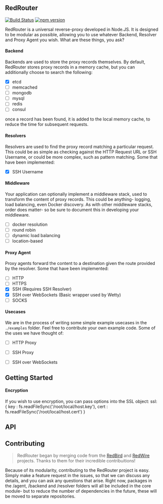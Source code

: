 ## RedRouter

[![Build Status](https://travis-ci.org/DerekTBrown/redrouter.svg?branch=master)](https://travis-ci.org/DerekTBrown/redrouter)
[![npm version](https://badge.fury.io/js/redrouter.svg)](https://badge.fury.io/js/redrouter)

RedRouter is a universal reverse-proxy developed in Node.JS.  It is designed to be modular as possible, allowing you to use whatever Backend, Resolver and Proxy Agent you wish.   What are these things, you ask?

#### Backend
Backends are used to store the proxy records themselves.  By default, RedRouter stores proxy records in a memory cache, but you can additionally choose to search the following:
- [X] etcd
- [ ] memcached
- [ ] mongodb
- [ ] mysql
- [ ] redis
- [ ] consul

once a record has been found, it is added to the local memory cache, to reduce the time for subsequent requests.

#### Resolvers
Resolvers are used to find the proxy record matching a particular request.  This could be as simple as checking against the HTTP Request URL or SSH Username, or could be more complex, such as pattern matching. Some that have been implemented:
- [X] SSH Username

#### Middleware
Your application can optionally implement a middleware stack, used to transform the content of proxy records.   This could be anything- logging, load balancing, even Docker discovery.  As with other middleware stacks, order does matter- so be sure to document this in developing your middleware.
- [ ] docker resolution
- [ ] round robin
- [ ] dynamic load balancing
- [ ] location-based

#### Proxy Agent
Proxy agents forward the content to a destination given the route provided by
the resolver.  Some that have been implemented:
- [ ] HTTP
- [ ] HTTPS
- [X] SSH (Requires SSH Resolver)
- [X] SSH over WebSockets (Basic wrapper used by Wetty)
- [ ] SOCKS

#### Usecases
We are in the process of writing some simple example usecases in the `./examples` folder.  Feel free to contribute your own example code.  Some of the uses we have thought of:
- [ ] HTTP Proxy
- [ ] SSH Proxy
- [ ] SSH over WebSockets


## Getting Started

#### Encryption
If you wish to use encryption, you can pass options into the SSL object:
ssl: {
  key : fs.readFileSync('/root/local/host.key'),
  cert : fs.readFileSync('/root/local/host.cert')
}

## API

## Contributing
> RedRouter began by merging code from the [RedBird](https://github.com/OptimalBits/redbird) and [RedWire](https://github.com/metocean/redwire) projects.  Thanks to them for their incredible contribuitions!

Because of its modularity, contributing to the RedRouter project is easy.  Simply make a feature request in the issues, so that we can discuss any details, and you can ask any questions that arise.  Right now, packages in the /agent, /backend and /resolver folders will all be included in the core module- but to reduce the number of dependencies in the future, these will be moved to separate repositories.
